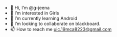 - 👋 Hi, I’m @g-jeena
- 👀 I’m interested in Girls
- 🌱 I’m currently learning Android
- 💞️ I’m looking to collaborate on blackboard.
- 📫 How to reach me uic.19mca8223@gmail.com

<!---
g-jeena/g-jeena is a ✨ special ✨ repository because its `README.md` (this file) appears on your GitHub profile.
You can click the Preview link to take a look at your changes.
--->
